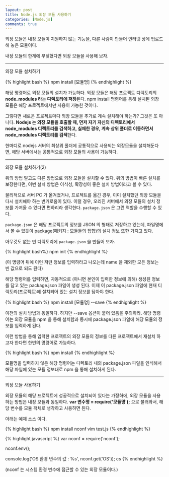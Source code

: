 ```yaml
---
layout: post
title: Node.js 외장 모듈 사용하기
categories: [Node.js]
comments: true
---
```


외장 모듈은 내장 모듈이 지원하지 않는 기능을, 다른 사람이 만들어 인터넷 상에 업로드 해 놓은 모듈이다.

내장 모듈의 한계에 부딪혔다면 외장 모듈을 사용해 보자.

----------------

외장 모듈 설치하기

{% highlight bash %}
npm install [모듈명]
{% endhighlight %}

해당 명령어로 외장 모듈의 설치가 가능하다.
외장 모듈은 해당 프로젝트 디렉토리의 **node_modules 라는 디렉토리에 저장**된다.
npm install 명령어를 통해 설치된 외장 모듈은 해당 프로젝트에서만 사용이 가능한 것이다.

그렇다면 새로운 프로젝트마다 외장 모듈을 추가로 계속 설치해야 하는가? 그것은 또 아니다.
**Nodejs 는 외장 모듈을 호출할 때, 먼저 자기 자신의 디렉토리에서 node_modules 디렉토리를 검색하고, 실패한 경우, 계속 상위 폴더로 이동하면서 node_modules 디렉토리를 검색**한다.

한마디로 nodejs 서버의 최상위 폴더에 공통적으로 사용되는 외장모듈을 설치해둔다면, 해당 서버에서는 공통적으로 외장 모듈의 사용이 가능하다.

--------------------

외장 모듈 설치하기(2)

위의 방법 말고도 다른 방법으로 외장 모듈을 설치할 수 있다. 위의 방법이 빠른 설치를 보장한다면, 이번 설치 방법은 이식성, 확장성이 좋은 설치 방법이라고 볼 수 있다.

물리적으로 서버 PC 가 옮겨졌거나, 프로젝트를 옮긴 경우, 이미 설치했던 외장 모듈을 다시 설치해야 하는 번거로움이 있다. 이럴 경우, 오리진 서버에서 외장 모듈의 설치 정보를 가져올 수 있다면 편하리라 생각한다. `package.json` 은 그런 역할을 수행할 수 있다.

`package.json` 은 해당 프로젝트의 정보를 JSON 의 형태로 저장하고 있는데, 파일명에서 볼 수 있듯이 package(패키지 : 모듈들의 집합)의 설치 정보 또한 가지고 있다.

아무것도 없는 빈 디렉토리에 `package.json` 을 만들어 보자.

{% highlight bash%}
npm init
{% endhighlight %}

(이 명령어 뒤에 이런 저런 정보를 입력하라고 나오는데 name 을 제외한 모든 정보는 빈 값으로 되도 된다)

해당 명령어를 입력하면, 자동적으로 (아니면 본인이 입력한 정보에 의해) 생성된 정보를 담고 있는 package.json 파일이 생성 된다. 이제 이 package.json 파일에 현재 디렉토리(프로젝트)에 설치되어 있는 설치 정보를 담아야 한다.

{% highlight bash %}
npm install [모듈명] --save
{% endhighlight %}

이전의 설치 방법과 동일하다. 하지만 --save 옵션이 붙어 있음을 주의하라. 해당 명령어는 외장 모듈을 npm 을 통해 설치함과 동시에 package.json 파일에 해당 모듈의 정보를 입력하게 된다.

이런 방법을 통해 입력한 프로젝트의 외장 모듈의 정보를 다른 프로젝트에서 재설치 하고자 한다면 한번의 명령어로 가능하다.

{% highlight bash %}
npm install
{% endhighlight %}

모듈명을 입력하지 않은 해당 명령어는 디렉토리 내의 package.json 파일을 인식해서 해당 파일에 있는 모듈 정보대로 npm 을 통해 설치하게 된다.

-------------------

외장 모듈 사용하기

외장 모듈의 해당 프로젝트에 성공적으로 설치되어 있다는 가정하에, 외장 모듈을 사용하는 방법은 내장 모듈과 동일하다.
**var 변수명 = require('모듈명');** 으로 불러와서, 해당 변수를 모듈 객체로 생각하고 사용하면 된다.

아래는 예제 소스 이다.

{% highlight bash %}
npm install nconf
vim test.js
{% endhighlight %}

{% highlight javascript %}
var nconf = require('nconf');
 
nconf.env();
 
console.log('OS 환경 변수의 값 : %s', nconf.get('OS'));
cs
{% endhighlight %}

(nconf 는 시스템 환경 변수에 접근할 수 있는 외장 모듈이다.)